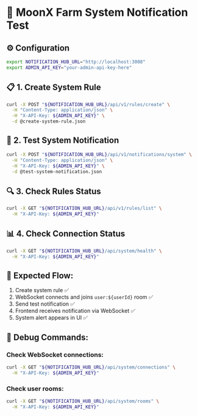 # 🚀 MoonX Farm System Notification Test

## ⚙️ **Configuration**
```bash
export NOTIFICATION_HUB_URL="http://localhost:3008"
export ADMIN_API_KEY="your-admin-api-key-here"
```

## 📋 **1. Create System Rule**

```bash
curl -X POST "${NOTIFICATION_HUB_URL}/api/v1/rules/create" \
  -H "Content-Type: application/json" \
  -H "X-API-Key: ${ADMIN_API_KEY}" \
  -d @create-system-rule.json
```

## 🧪 **2. Test System Notification**

```bash
curl -X POST "${NOTIFICATION_HUB_URL}/api/v1/notifications/system" \
  -H "Content-Type: application/json" \
  -H "X-API-Key: ${ADMIN_API_KEY}" \
  -d @test-system-notification.json
```

## 🔍 **3. Check Rules Status**

```bash
curl -X GET "${NOTIFICATION_HUB_URL}/api/v1/rules/list" \
  -H "X-API-Key: ${ADMIN_API_KEY}"
```

## 📊 **4. Check Connection Status**

```bash
curl -X GET "${NOTIFICATION_HUB_URL}/api/system/health" \
  -H "X-API-Key: ${ADMIN_API_KEY}"
```

## 🎯 **Expected Flow:**
1. Create system rule ✅
2. WebSocket connects and joins `user:${userId}` room ✅ 
3. Send test notification ✅
4. Frontend receives notification via WebSocket ✅
5. System alert appears in UI ✅

## 🔧 **Debug Commands:**

### Check WebSocket connections:
```bash
curl -X GET "${NOTIFICATION_HUB_URL}/api/system/connections" \
  -H "X-API-Key: ${ADMIN_API_KEY}"
```

### Check user rooms:
```bash
curl -X GET "${NOTIFICATION_HUB_URL}/api/system/rooms" \
  -H "X-API-Key: ${ADMIN_API_KEY}"
``` 